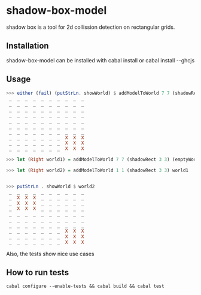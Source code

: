 # shadow-box-model

shadow box is a tool for 2d collission detection on rectangular grids.  
## Installation

shadow-box-model can be installed with cabal install or cabal install --ghcjs
## Usage
``` haskell
>>> either (fail) (putStrLn. showWorld) $ addModelToWorld 7 7 (shadowRect 3 3) (emptyWorld 10 10)
 _  _  _  _  _  _  _  _  _  _ 
 _  _  _  _  _  _  _  _  _  _ 
 _  _  _  _  _  _  _  _  _  _ 
 _  _  _  _  _  _  _  _  _  _ 
 _  _  _  _  _  _  _  _  _  _ 
 _  _  _  _  _  _  _  _  _  _ 
 _  _  _  _  _  _  _  _  _  _ 
 _  _  _  _  _  _  _  X  X  X 
 _  _  _  _  _  _  _  X  X  X 
 _  _  _  _  _  _  _  X  X  X 

>>> let (Right world1) = addModelToWorld 7 7 (shadowRect 3 3) (emptyWorld 10 10)

>>> let (Right world2) = addModelToWorld 1 1 (shadowRect 3 3) world1


>>> putStrLn . showWorld $ world2
 _  _  _  _  _  _  _  _  _  _ 
 _  X  X  X  _  _  _  _  _  _ 
 _  X  X  X  _  _  _  _  _  _ 
 _  X  X  X  _  _  _  _  _  _ 
 _  _  _  _  _  _  _  _  _  _ 
 _  _  _  _  _  _  _  _  _  _ 
 _  _  _  _  _  _  _  _  _  _ 
 _  _  _  _  _  _  _  X  X  X 
 _  _  _  _  _  _  _  X  X  X 
 _  _  _  _  _  _  _  X  X  X 

```

Also, the tests show nice use cases

## How to run tests

```
cabal configure --enable-tests && cabal build && cabal test
```

